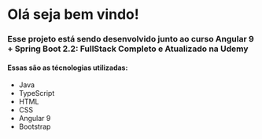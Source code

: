 <h1>Olá seja bem vindo!</h1>
<h3>Esse projeto está sendo desenvolvido junto ao curso Angular 9 + Spring Boot 2.2: FullStack Completo e Atualizado na Udemy</h3>
<h4>Essas são as técnologias utilizadas:</h4>
<ul>
<li>Java</li>
<li>TypeScript</li>
<li>HTML</li>
<li>CSS</li>
<li>Angular 9</li>
<li>Bootstrap</li>
</ul>
